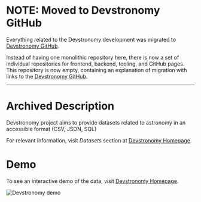 # NOTE: Moved to Devstronomy GitHub
Everything related to the Devstronomy development was migrated to [Devstronomy GitHub](https://github.com/devstronomy).

Instead of having one monolithic repository here, there is now a set of individual repositories for frontend, backend,
tooling, and GitHub pages. This repository is now empty, containing an explanation of migration with links to the
[Devstronomy GitHub](https://github.com/devstronomy). 

---

# Archived Description
Devstronomy project aims to provide datasets related to astronomy in an accessible format \(CSV, JSON, SQL\)

For relevant information, visit _Datasets_ section at [Devstronomy Homepage](https://devstronomy.com/).

# Demo
To see an interactive demo of the data, visit [Devstronomy Homepage](https://devstronomy.com/).

![Devstronomy demo](/demo.png?raw=true "Devstronomy demo")

